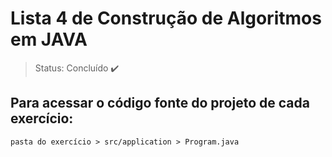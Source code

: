 # Lista 4 de Construção de Algoritmos em JAVA

> Status: Concluído ✔️

## Para acessar o código fonte do projeto de cada exercício:

```
pasta do exercício > src/application > Program.java
```
